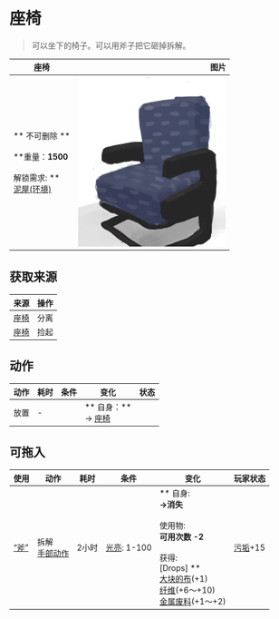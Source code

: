 # 座椅  
> 可以坐下的椅子。可以用斧子把它砸掉拆解。  
  
  座椅  |   图片   
 ----  |  ----:   
 ** 不可删除 **<br><br>**重量：**1500<br><br>** 解锁需求: **<br>[泥屋(环境)](Env_MudHut.md)  |  <img decoding="async" src="Sprite/SeatDetached.png" href="a.md" style="max-width:300px;max-height:300px;">   
  
## 获取来源  
来源  |  操作  
----  |  ----  
[座椅](SeatAttached.md)  |  分离  
[座椅](SeatPlaced.md)  |  捡起  
## 动作  
动作  |  耗时  |  条件  |  变化  |  状态  
----  |  ----  |  ----  |  ----  |  ----  
放置<br>  |  -  |    |  ** 自身：**<br>→ [座椅](SeatPlaced.md)  |    
## 可拖入  
使用  |  动作  |  耗时  |  条件  |  变化  |  玩家状态  
----  |  ----  |  ----  |  ----  |  ----  |  ----  
[“斧”](tag_Axe.md)  |  拆解<br>[手部动作](HandAction.md)  |  2小时  |  [光亮](Light.md): 1-100  |  ** 自身: **<br>→消失<br><br>** 使用物: **<br>可用次数  -2<br><br>** 获得: **<br>** [Drops]  **<br>  [大块的布](ClothLarge.md)(+1)<br>  [纤维](Fibers.md)(+6～+10)<br>  [金属废料](MetalScrap.md)(+1～+2)<br>  |  [污垢](Filth.md)+15  


<script>document.title="座椅 - 卡牌生存百科 Card Survival Wiki";</script>